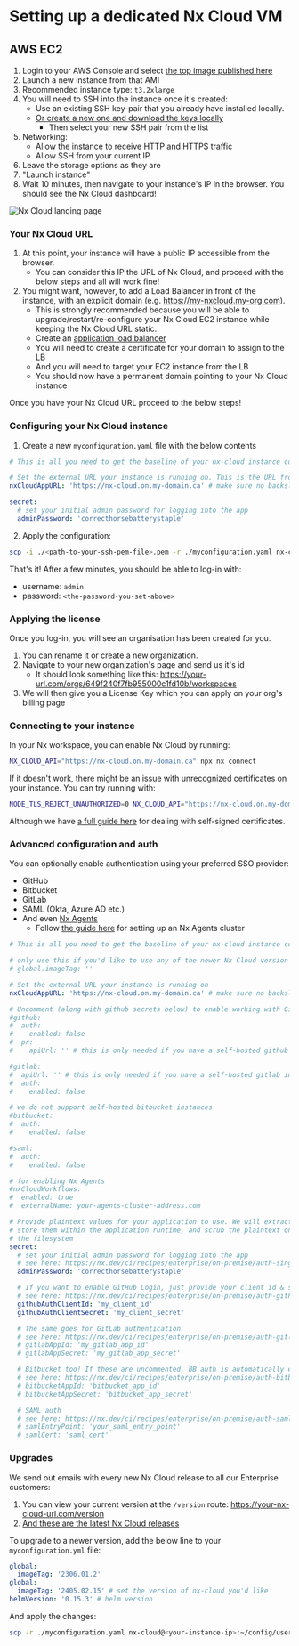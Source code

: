 # Setting up a dedicated Nx Cloud VM

## AWS EC2

1. Login to your AWS Console and select [the top image published here](https://console.aws.amazon.com/ec2/v2/home?home#Images:visibility=public-images;imageName=nx-cloud;owner=623002322076;sort=desc:imageName)
2. Launch a new instance from that AMI
3. Recommended instance type: `t3.2xlarge`
4. You will need to SSH into the instance once it's created:
   - Use an existing SSH key-pair that you already have installed locally.
   - [Or create a new one and download the keys locally](https://docs.aws.amazon.com/AWSEC2/latest/UserGuide/ec2-key-pairs.html?icmpid=docs_ec2_console#having-ec2-create-your-key-pair)
     - Then select your new SSH pair from the list
5. Networking:
   - Allow the instance to receive HTTP and HTTPS traffic
   - Allow SSH from your current IP
6. Leave the storage options as they are
7. "Launch instance"
8. Wait 10 minutes, then navigate to your instance's IP in the browser. You should see the Nx Cloud dashboard!

![Nx Cloud landing page](/nx-cloud/enterprise/on-premise/images/nx-cloud-landing.png)

### Your Nx Cloud URL

1. At this point, your instance will have a public IP accessible from the browser.
   - You can consider this IP the URL of Nx Cloud, and proceed with the below steps and all will work fine!
2. You might want, however, to add a Load Balancer in front of the instance, with an explicit domain (e.g. https://my-nxcloud.my-org.com).
   - This is strongly recommended because you will be able to upgrade/restart/re-configure your Nx Cloud EC2 instance while keeping the Nx Cloud URL static.
   - Create an [application load balancer](https://docs.aws.amazon.com/elasticloadbalancing/latest/application/create-application-load-balancer.html)
   - You will need to create a certificate for your domain to assign to the LB
   - And you will need to target your EC2 instance from the LB
   - You should now have a permanent domain pointing to your Nx Cloud instance

Once you have your Nx Cloud URL proceed to the below steps!

### Configuring your Nx Cloud instance

1. Create a new `myconfiguration.yaml` file with the below contents

```yaml
# This is all you need to get the baseline of your nx-cloud instance configured!

# Set the external URL your instance is running on. This is the URL from the previous step
nxCloudAppURL: 'https://nx-cloud.on.my-domain.ca' # make sure no backslash is at the end

secret:
  # set your initial admin password for logging into the app
  adminPassword: 'correcthorsebatterystaple'
```

2. Apply the configuration:

```bash
scp -i ./<path-to-your-ssh-pem-file>.pem -r ./myconfiguration.yaml nx-cloud@<your-instance-ip>:~/config/user/update.yaml
```

That's it! After a few minutes, you should be able to log-in with:

- username: `admin`
- password: `<the-password-you-set-above>`

### Applying the license

Once you log-in, you will see an organisation has been created for you.

1. You can rename it or create a new organization.
2. Navigate to your new organization's page and send us it's id
   - It should look something like this: https://your-url.com/orgs/649f240f7fb955000c1fd10b/workspaces
3. We will then give you a License Key which you can apply on your org's billing page

### Connecting to your instance

In your Nx workspace, you can enable Nx Cloud by running:

```bash
NX_CLOUD_API="https://nx-cloud.on.my-domain.ca" npx nx connect
```

If it doesn't work, there might be an issue with unrecognized certificates on your instance. You can try running with:

```bash
NODE_TLS_REJECT_UNAUTHORIZED=0 NX_CLOUD_API="https://nx-cloud.on.my-domain.ca" npx nx connect
```

Although we have [a full guide here](https://github.com/nrwl/nx-cloud-helm/blob/main/PROXY-GUIDE.md#nxcloud-runner-proxy-issues) for dealing with self-signed certificates.

### Advanced configuration and auth

You can optionally enable authentication using your preferred SSO provider:

- GitHub
- Bitbucket
- GitLab
- SAML (Okta, Azure AD etc.)
- And even [Nx Agents](/ci/features/distribute-task-execution#distribute-task-execution-nx-agents)
  - Follow [the guide here](https://github.com/nrwl/nx-cloud-helm/blob/main/agents-guide/AGENTS-GUIDE.md) for setting up an Nx Agents cluster

```yaml
# This is all you need to get the baseline of your nx-cloud instance configured!

# only use this if you'd like to use any of the newer Nx Cloud version from here: https://nx.dev/ci/reference/release-notes#docker-containers
# global.imageTag: ''

# Set the external URL your instance is running on
nxCloudAppURL: 'https://nx-cloud.on.my-domain.ca' # make sure no backslash is at the end

# Uncomment (along with github secrets below) to enable working with GitHub pull requests or github auth
#github:
#  auth:
#    enabled: false
#  pr:
#    apiUrl: '' # this is only needed if you have a self-hosted github instance

#gitlab:
#  apiUrl: '' # this is only needed if you have a self-hosted gitlab instance
#  auth:
#    enabled: false

# we do not support self-hosted bitbucket instances
#bitbucket:
#  auth:
#    enabled: false

#saml:
#  auth:
#    enabled: false

# for enabling Nx Agents
#nxCloudWorkflows:
#  enabled: true
#  externalName: your-agents-cluster-address.com

# Provide plaintext values for your application to use. We will extract them,
# store them within the application runtime, and scrub the plaintext ones from
# the filesystem
secret:
  # set your initial admin password for logging into the app
  # see here: https://nx.dev/ci/recipes/enterprise/on-premise/auth-single-admin
  adminPassword: 'correcthorsebatterystaple'

  # If you want to enable GitHub Login, just provide your client id & secret, we handle the rest
  # see here: https://nx.dev/ci/recipes/enterprise/on-premise/auth-github
  githubAuthClientId: 'my_client_id'
  githubAuthClientSecret: 'my_client_secret'

  # The same goes for GitLab authentication
  # see here: https://nx.dev/ci/recipes/enterprise/on-premise/auth-gitlab
  # gitlabAppId: 'my_gitlab_app_id'
  # gitlabAppSecret: 'my_gitlab_app_secret'

  # Bitbucket too! If these are uncommented, BB auth is automatically enabled
  # see here: https://nx.dev/ci/recipes/enterprise/on-premise/auth-bitbucket
  # bitbucketAppId: 'bitbucket_app_id'
  # bitbucketAppSecret: 'bitbucket_app_secret'

  # SAML auth
  # see here: https://nx.dev/ci/recipes/enterprise/on-premise/auth-saml
  # samlEntryPoint: 'your_saml_entry_point'
  # samlCert: 'saml_cert'
```

### Upgrades

We send out emails with every new Nx Cloud release to all our Enterprise customers:

1. You can view your current version at the `/version` route: https://your-nx-cloud-url.com/version
2. [And these are the latest Nx Cloud releases](/ci/reference/release-notes)

To upgrade to a newer version, add the below line to your `myconfiguration.yml` file:

```yaml
global:
  imageTag: '2306.01.2'
global:
  imageTag: '2405.02.15' # set the version of nx-cloud you'd like
helmVersion: '0.15.3' # helm version
```

And apply the changes:

```bash
scp -r ./myconfiguration.yaml nx-cloud@<your-instance-ip>:~/config/user/update.yaml
```
